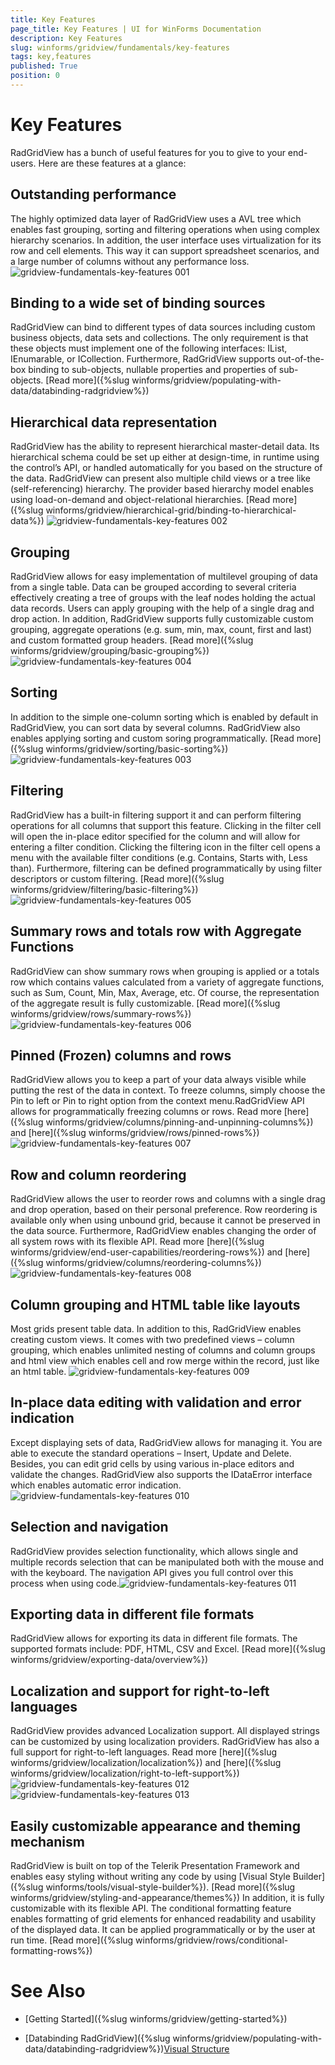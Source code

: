 ```yaml
---
title: Key Features
page_title: Key Features | UI for WinForms Documentation
description: Key Features
slug: winforms/gridview/fundamentals/key-features
tags: key,features
published: True
position: 0
---
```


# Key Features



RadGridView has a bunch of useful features for you to give to your end-users. Here are these features at a glance: 

## Outstanding performance

The highly optimized data layer of RadGridView uses a AVL tree which enables fast grouping, sorting and filtering operations when using complex hierarchy scenarios. In addition, the user interface uses virtualization for its row and cell elements. This way it can support spreadsheet scenarios, and a large number of columns without any performance loss.![gridview-fundamentals-key-features 001](images/gridview-fundamentals-key-features001.png)

## Binding to a wide set of binding sources

RadGridView can bind to different types of data sources including custom business objects, data sets and collections. The only requirement is that these objects must implement one of the following interfaces: IList, IEnumarable, or ICollection. Furthermore, RadGridView supports out-of-the-box binding to sub-objects, nullable properties and properties of sub-objects. [Read more]({%slug winforms/gridview/populating-with-data/databinding-radgridview%})

## Hierarchical data representation

RadGridView has the ability to represent hierarchical master-detail data. Its hierarchical schema could be set up either at design-time, in runtime using the control’s API, or handled automatically for you based on the structure of the data. RadGridView can present also multiple child views or a tree like (self-referencing) hierarchy. The provider based hierarchy model enables using load-on-demand and object-relational hierarchies. [Read more]({%slug winforms/gridview/hierarchical-grid/binding-to-hierarchical-data%})
![gridview-fundamentals-key-features 002](images/gridview-fundamentals-key-features002.png)

## Grouping

RadGridView allows for easy implementation of multilevel grouping of data from a single table. Data can be grouped according to several criteria effectively creating a tree of groups with the leaf nodes holding the actual data records. Users can apply grouping with the help of a single drag and drop action. In addition, RadGridView supports fully customizable custom grouping, aggregate operations (e.g. sum, min, max, count, first and last) and custom formatted group headers. [Read more]({%slug winforms/gridview/grouping/basic-grouping%})![gridview-fundamentals-key-features 004](images/gridview-fundamentals-key-features004.png)

## Sorting

In addition to the simple one-column sorting which is enabled by default in RadGridView, you can sort data by several columns. RadGridView also enables applying sorting and custom soring programmatically. [Read more]({%slug winforms/gridview/sorting/basic-sorting%})![gridview-fundamentals-key-features 003](images/gridview-fundamentals-key-features003.png)

## Filtering

RadGridView has a built-in filtering support it and can perform filtering operations for all columns that support this feature. Clicking in the filter cell will open the in-place editor specified for the column and will allow for entering a filter condition. Clicking the filtering icon in the filter cell opens a menu with the available filter conditions (e.g. Contains, Starts with, Less than). Furthermore, filtering can be defined programmatically by using filter descriptors or custom filtering. [Read more]({%slug winforms/gridview/filtering/basic-filtering%})![gridview-fundamentals-key-features 005](images/gridview-fundamentals-key-features005.png)

## Summary rows and totals row with Aggregate Functions

RadGridView can show summary rows when grouping is applied or a totals row which contains values calculated from a variety of aggregate functions, such as Sum, Count, Min, Max, Average, etc. Of course, the representation of the aggregate result is fully customizable. [Read more]({%slug winforms/gridview/rows/summary-rows%})![gridview-fundamentals-key-features 006](images/gridview-fundamentals-key-features006.png)

## Pinned (Frozen) columns and rows

RadGridView allows you to keep a part of your data always visible while putting the rest of the data in context. To freeze columns, simply choose the Pin to left or Pin to right option from the context menu.RadGridView API allows for programmatically freezing columns or rows. Read more [here]({%slug winforms/gridview/columns/pinning-and-unpinning-columns%}) and [here]({%slug winforms/gridview/rows/pinned-rows%})
![gridview-fundamentals-key-features 007](images/gridview-fundamentals-key-features007.png)

## Row and column reordering

RadGridView allows the user to reorder rows and columns with a single drag and drop operation, based on their personal preference. Row reordering is available only when using unbound grid, because it cannot be preserved in the data source. Furthermore, RadGridView enables changing the order of all system rows with its flexible API. Read more [here]({%slug winforms/gridview/end-user-capabilities/reordering-rows%}) and [here]({%slug winforms/gridview/columns/reordering-columns%})![gridview-fundamentals-key-features 008](images/gridview-fundamentals-key-features008.png)

## Column grouping and HTML table like layouts

Most grids present table data. In addition to this, RadGridView enables creating custom views. It comes with two predefined views – column grouping, which enables unlimited nesting of columns and column groups and html view which enables cell and row merge within the record, just like an html table.
![gridview-fundamentals-key-features 009](images/gridview-fundamentals-key-features009.png)

## In-place data editing with validation and error indication

Except displaying sets of data, RadGridView allows for managing it. You are able to execute the standard operations – Insert, Update and Delete. Besides, you can edit grid cells by using various in-place editors and validate the changes. RadGridView also supports the IDataError interface which enables automatic error indication.![gridview-fundamentals-key-features 010](images/gridview-fundamentals-key-features010.png)

## Selection and navigation

RadGridView provides selection functionality, which allows single and multiple records selection that can be manipulated both with the mouse and with the keyboard. The navigation API gives you full control over this process when using code.![gridview-fundamentals-key-features 011](images/gridview-fundamentals-key-features011.png)

## Exporting data in different file formats

RadGridView allows for exporting its data in different file formats. The supported formats include: PDF, HTML, CSV and Excel. [Read more]({%slug winforms/gridview/exporting-data/overview%})

## Localization and support for right-to-left languages

RadGridView provides advanced Localization support. All displayed strings can be customized by using localization providers. RadGridView has also a full support for right-to-left languages.  Read more [here]({%slug winforms/gridview/localization/localization%}) and [here]({%slug winforms/gridview/localization/right-to-left-support%})![gridview-fundamentals-key-features 012](images/gridview-fundamentals-key-features012.png)![gridview-fundamentals-key-features 013](images/gridview-fundamentals-key-features013.png)

## Easily customizable appearance and theming mechanism

RadGridView is built on top of the Telerik Presentation Framework and enables easy styling without writing any code by using [Visual Style Builder]({%slug winforms/tools/visual-style-builder%}). [Read more]({%slug winforms/gridview/styling-and-appearance/themes%}) In addition, it is fully customizable with its flexible API. The conditional formatting feature enables formatting of grid elements for enhanced readability and usability of the displayed data. It can be applied programmatically or by the user at run time. [Read more]({%slug winforms/gridview/rows/conditional-formatting-rows%})
        

# See Also

 * [Getting Started]({%slug winforms/gridview/getting-started%})

 * [Databinding RadGridView]({%slug winforms/gridview/populating-with-data/databinding-radgridview%})[Visual Structure](c3744f84-3e80-4b59-8ea0-ce38723d4eca)
